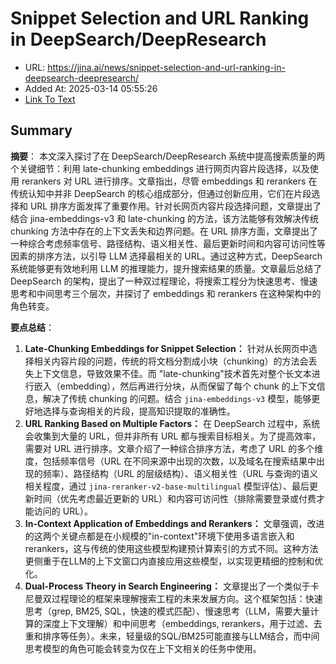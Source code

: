 # Snippet Selection and URL Ranking in DeepSearch/DeepResearch
- URL: https://jina.ai/news/snippet-selection-and-url-ranking-in-deepsearch-deepresearch/
- Added At: 2025-03-14 05:55:26
- [Link To Text](2025-03-14-snippet-selection-and-url-ranking-in-deepsearch-deepresearch_raw.md)

## Summary
**摘要**：
本文深入探讨了在 DeepSearch/DeepResearch 系统中提高搜索质量的两个关键细节：利用 late-chunking embeddings 进行网页内容片段选择，以及使用 rerankers 对 URL 进行排序。文章指出，尽管 embeddings 和 rerankers 在传统认知中并非 DeepSearch 的核心组成部分，但通过创新应用，它们在片段选择和 URL 排序方面发挥了重要作用。针对长网页内容片段选择问题，文章提出了结合 jina-embeddings-v3 和 late-chunking 的方法，该方法能够有效解决传统 chunking 方法中存在的上下文丢失和边界问题。在 URL 排序方面，文章提出了一种综合考虑频率信号、路径结构、语义相关性、最后更新时间和内容可访问性等因素的排序方法，以引导 LLM 选择最相关的 URL。通过这种方式，DeepSearch 系统能够更有效地利用 LLM 的推理能力，提升搜索结果的质量。文章最后总结了 DeepSearch 的架构，提出了一种双过程理论，将搜索工程分为快速思考、慢速思考和中间思考三个层次，并探讨了 embeddings 和 rerankers 在这种架构中的角色转变。

**要点总结**：

1.  **Late-Chunking Embeddings for Snippet Selection：**
    针对从长网页中选择相关内容片段的问题，传统的将文档分割成小块（chunking）的方法会丢失上下文信息，导致效果不佳。而 "late-chunking"技术首先对整个长文本进行嵌入（embedding），然后再进行分块，从而保留了每个 chunk 的上下文信息，解决了传统 chunking 的问题。结合 `jina-embeddings-v3` 模型，能够更好地选择与查询相关的片段，提高知识提取的准确性。
2.  **URL Ranking Based on Multiple Factors：**
    在 DeepSearch 过程中，系统会收集到大量的 URL，但并非所有 URL 都与搜索目标相关。为了提高效率，需要对 URL 进行排序。文章介绍了一种综合排序方法，考虑了 URL 的多个维度，包括频率信号（URL 在不同来源中出现的次数，以及域名在搜索结果中出现的频率）、路径结构（URL 的层级结构）、语义相关性（URL 与查询的语义相关程度，通过 `jina-reranker-v2-base-multilingual` 模型评估）、最后更新时间（优先考虑最近更新的 URL）和内容可访问性（排除需要登录或付费才能访问的 URL）。
3.  **In-Context Application of Embeddings and Rerankers：**
    文章强调，改进的这两个关键点都是在小规模的"in-context"环境下使用多语言嵌入和rerankers，这与传统的使用这些模型构建预计算索引的方式不同。这种方法更侧重于在LLM的上下文窗口内直接应用这些模型，以实现更精细的控制和优化。
4.  **Dual-Process Theory in Search Engineering：**
    文章提出了一个类似于卡尼曼双过程理论的框架来理解搜索工程的未来发展方向。这个框架包括：快速思考（grep, BM25, SQL，快速的模式匹配）、慢速思考（LLM，需要大量计算的深度上下文理解）和中间思考（embeddings, rerankers，用于过滤、去重和排序等任务）。未来，轻量级的SQL/BM25可能直接与LLM结合，而中间思考模型的角色可能会转变为仅在上下文相关的任务中使用。

